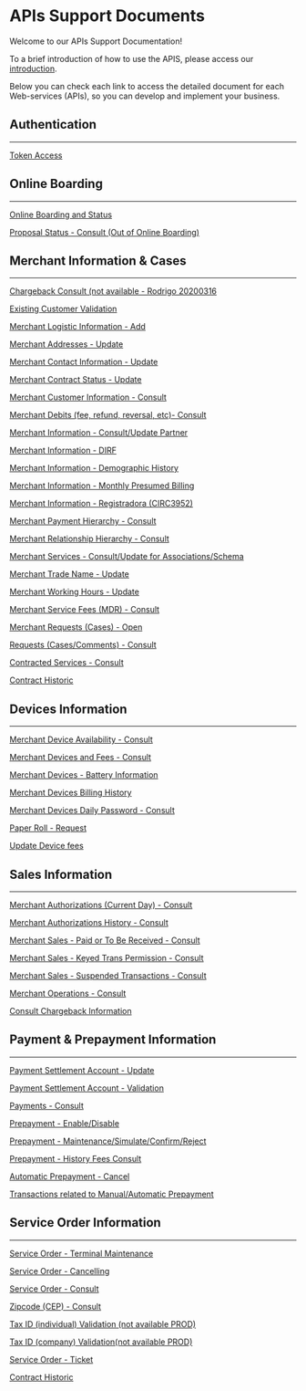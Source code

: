 
# APIs Support Documents

Welcome to our APIs Support Documentation!

To a brief introduction of how to use the APIS, please access our [introduction][1].

Below you can check each link to access the detailed document for each Web-services (APIs), so you can develop and implement your business.

## Authentication

----

[Token Access](https://docs-qa.firstdata.com/org/brazilapi/docs/api/001-sba-token)

## Online Boarding

----

[Online Boarding and Status](https://docs-qa.firstdata.com/org/brazilapi/docs/api/001-sba-credenciamen)

[Proposal Status - Consult (Out of Online Boarding)](https://docs-qa.firstdata.com/org/brazilapi/docs/api/001-sba-status-propo)

## Merchant Information & Cases

----

[Chargeback Consult (not available - Rodrigo 20200316](https://docs-qa.firstdata.com/org/brazilapi/docs/api/001-cons-chargeback)      

[Existing Customer Validation](https://docs-qa.firstdata.com/org/brazilapi/docs/api/001-sba-val-cadastro)

[Merchant Logistic Information - Add](https://docs-qa.firstdata.com/org/brazilapi/docs/api/001-dados-logisticos)

[Merchant Addresses - Update](https://docs-qa.firstdata.com/org/brazilapi/docs/api/001-sba-wsm-atu-end)

[Merchant Contact Information - Update](https://docs-qa.firstdata.com/org/brazilapi/docs/api/001-sba-wsm-atlz-con)

[Merchant Contract Status - Update](https://docs-qa.firstdata.com/org/brazilapi/docs/api/001-status-estabe)

[Merchant Customer Information - Consult](https://docs-qa.firstdata.com/org/brazilapi/docs/api/001-estabelecimento)

[Merchant Debits (fee, refund, reversal, etc)- Consult](https://docs-qa.firstdata.com/org/brazilapi/docs/api/001-ajuste-debito)

[Merchant Information - Consult/Update Partner](https://docs-qa.firstdata.com/org/brazilapi/docs/api/001-atualizar-socio)

[Merchant Information - DIRF](https://docs-qa.firstdata.com/org/brazilapi/docs/api/001-consulta-dirf)

[Merchant Information - Demographic History](https://docs-qa.firstdata.com/org/brazilapi/docs/api/001-alter-cadast)

[Merchant Information - Monthly Presumed Billing](https://docs-qa.firstdata.com/org/brazilapi/docs/api/001-monthly-bill-pre)

[Merchant Information - Registradora (CIRC3952)](https://docs-qa.firstdata.com/org/brazilapi/docs/api/001-receb)

[Merchant Payment Hierarchy - Consult](https://docs-qa.firstdata.com/org/brazilapi/docs/api/001-sba-Hier-Pagto)

[Merchant Relationship Hierarchy - Consult](https://docs-qa.firstdata.com/org/brazilapi/docs/api/001-Hierarquia-Relac)

[Merchant Services - Consult/Update for Associations/Schema](https://docs-qa.firstdata.com/org/brazilapi/docs/api/SBA-EN-Con-Ser-Bande)

[Merchant Trade Name - Update](https://docs-qa.firstdata.com/org/brazilapi/docs/api/001-sba-wsm-nme-fant)

[Merchant Working Hours - Update](https://docs-qa.firstdata.com/org/brazilapi/docs/api/001-sba-wsm-work-fun)

[Merchant Service Fees (MDR) - Consult](https://docs-qa.firstdata.com/org/brazilapi/docs/api/001-sba-mdr-fee)

[Merchant Requests (Cases) - Open](https://docs-qa.firstdata.com/org/brazilapi/docs/api/001-sba-abertura-sol)

[Requests (Cases/Comments) - Consult](https://docs-qa.firstdata.com/org/brazilapi/docs/api/001-sba-pesq-caso-sf)

[Contracted Services - Consult](https://docs-qa.firstdata.com/org/brazilapi/docs/api/001-con-prod-serv)

[Contract Historic][2]

## Devices Information

----

[Merchant Device Availability - Consult](https://docs-qa.firstdata.com/org/brazilapi/docs/api/001-tmp-consulta-tec)

[Merchant Devices and Fees - Consult](https://docs-qa.firstdata.com/org/brazilapi/docs/api/001-sba-con-taxa-eqp)

[Merchant Devices - Battery Information](https://docs-qa.firstdata.com/org/brazilapi/docs/api/001-battery-Info)

[Merchant Devices Billing History](https://docs-qa.firstdata.com/org/brazilapi/docs/api/001-cob-hist-term)

[Merchant Devices Daily Password - Consult](https://docs-qa.firstdata.com/org/brazilapi/docs/api/001-sba-dailypass)

[Paper Roll - Request](https://docs-qa.firstdata.com/org/brazilapi/docs/api/001-solicitar-bobina)

[Update Device fees](https://docs-qa.firstdata.com/org/brazilapi/docs/api/001-update-device)

## Sales Information

----

[Merchant Authorizations (Current Day) - Consult](https://docs-qa.firstdata.com/org/brazilapi/docs/api/001-sba-cns-autoriza)

[Merchant Authorizations History - Consult](https://docs-qa.firstdata.com/org/brazilapi/docs/api/001-autoribw)

[Merchant Sales - Paid or To Be Received - Consult](https://docs-qa.firstdata.com/org/brazilapi/docs/api/001-sba-cons-vendas)

[Merchant Sales - Keyed Trans Permission - Consult](https://docs-qa.firstdata.com/org/brazilapi/docs/api/SBA-EN-Con-Trn-Digit)

[Merchant Sales - Suspended Transactions - Consult](https://docs-qa.firstdata.com/org/brazilapi/docs/api/sba-EN-Trans-Suspens)

[Merchant Operations - Consult](https://docs-qa.firstdata.com/org/brazilapi/docs/api/001-sba-consulta-ops)

[Consult Chargeback Information](https://docs-qa.firstdata.com/org/brazilapi/docs/api/001-Charge-Back)

## Payment & Prepayment Information

----

[Payment Settlement Account - Update](https://docs-qa.firstdata.com/org/brazilapi/docs/api/001-sba-dom-bancario)

[Payment Settlement Account - Validation](https://docs-qa.firstdata.com/org/brazilapi/docs/api/001-sba-val-dombanca)

[Payments - Consult](https://docs-qa.firstdata.com/org/brazilapi/docs/api/001-sba-pagamentos)

[Prepayment - Enable/Disable](https://docs-qa.firstdata.com/org/brazilapi/docs/api/001_sba_wsm_flag_ant)

[Prepayment - Maintenance/Simulate/Confirm/Reject](https://docs-qa.firstdata.com/org/brazilapi/docs/api/001-sba-wsm-antecipa)

[Prepayment - History Fees Consult](https://docs-qa.firstdata.com/org/brazilapi/docs/api/001-pre-pay-history)

[Automatic Prepayment - Cancel](https://docs-qa.firstdata.com/org/brazilapi/docs/api/001-antecip-aut)

[Transactions related to Manual/Automatic Prepayment](https://docs-qa.firstdata.com/org/brazilapi/docs/api/003-antecipacoes-rea)

## Service Order Information

----

[Service Order - Terminal Maintenance](https://docs-qa.firstdata.com/org/brazilapi/docs/api/001-sba-wsm-mnt-term)

[Service Order - Cancelling](https://docs-qa.firstdata.com/org/brazilapi/docs/api/001-wsm-cancel-so)

[Service Order - Consult](https://docs-qa.firstdata.com/org/brazilapi/docs/api/001-sba-consulta-os)

[Zipcode (CEP) - Consult](https://docs-qa.firstdata.com/org/brazilapi/docs/api/001-consulta-cep)

[Tax ID (individual) Validation (not available PROD)](https://docs-qa.firstdata.com/org/brazilapi/docs/api/001-consulta-cpf)

[Tax ID (company) Validation(not available PROD)](https://docs-qa.firstdata.com/org/brazilapi/docs/api/001-consulta-cnpj)

[Service Order - Ticket](https://docs-qa.firstdata.com/org/brazilapi/docs/api/001-brtmp-tickets)


[Contract Historic][2]

[1]: APIs-Introduction.md
[2]: api/?type=get&path=/v1/historicoContrato&branch=develop&version=1.0.0
